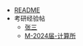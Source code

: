-   [README](docs/升学&就业/考研/README.md)
-   考研经验帖
    -   [张三](docs/升学&就业/考研/经验帖/张三考研经验帖.md)
    -   [M-2024届-计算所](docs/升学&就业/考研/经验帖/M计算所考研经验.md)
